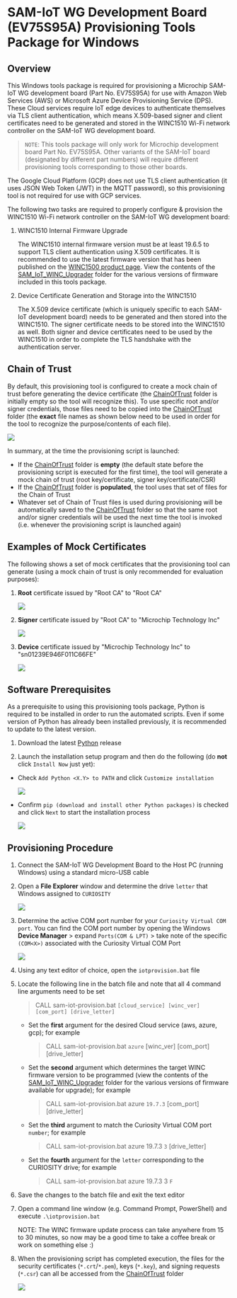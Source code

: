 # SAM-IoT WG Development Board (EV75S95A) Provisioning Tools Package for Windows

## Overview

This Windows tools package is required for provisioning a Microchip SAM-IoT WG development board (Part No. EV75S95A) for use with Amazon Web Services (AWS) or Microsoft Azure Device Provisioning Service (DPS).  These Cloud services require IoT edge devices to authenticate themselves via TLS client authentication, which means X.509-based signer and client certificates need to be generated and stored in the WINC1510 Wi-Fi network controller on the SAM-IoT WG development board.

> `NOTE`: This tools package will only work for Microchip development board Part No. EV75S95A.  Other variants of the SAM-IoT board (designated by different part numbers) will require different provisioning tools corresponding to those other boards.

The Google Cloud Platform (GCP) does not use TLS client authentication (it uses JSON Web Token (JWT) in the MQTT password), so this provisioning tool is not required for use with GCP services.

The following two tasks are required to properly configure & provision the WINC1510 Wi-Fi network controller on the SAM-IoT WG development board:

1. WINC1510 Internal Firmware Upgrade

    The WINC1510 internal firmware version must be at least 19.6.5 to support TLS client authentication using X.509 certificates.  It is recommended to use the latest firmware version that has been published on the [WINC1500 product page](https://www.microchip.com/wwwproducts/en/ATWINC1500).  View the contents of the [SAM_IoT_WINC_Upgrader](./SAM_IoT_WINC_Upgrader/) folder for the various versions of firmware included in this tools package.

2. Device Certificate Generation and Storage into the WINC1510

    The X.509 device certificate (which is uniquely specific to each SAM-IoT development board) needs to be generated and then stored into the WINC1510.  The signer certificate needs to be stored into the WINC1510 as well.  Both signer and device certificates need to be used by the WINC1510 in order to complete the TLS handshake with the authentication server.
    
## Chain of Trust

By default, this provisioning tool is configured to create a mock chain of trust before generating the device certificate (the [ChainOfTrust](./SAM_IoT_Certs_Generator/ChainOfTrust/) folder is initially empty so the tool will recognize this). To use specific root and/or signer credentials, those files need to be copied into the [ChainOfTrust](./SAM_IoT_Certs_Generator/ChainOfTrust/) folder (the **exact** file names as shown below need to be used in order for the tool to recognize the purpose/contents of each file).

<img src=".//media/image_00.png" />

In summary, at the time the provisioning script is launched:

- If the [ChainOfTrust](./SAM_IoT_Certs_Generator/ChainOfTrust/) folder is **empty** (the default state before the provisioning script is executed for the first time), the tool will generate a mock chain of trust (root key/certificate, signer key/certificate/CSR)
- If the [ChainOfTrust](./SAM_IoT_Certs_Generator/ChainOfTrust/) folder is **populated**, the tool uses that set of files for the Chain of Trust
- Whatever set of Chain of Trust files is used during provisioning will be automatically saved to the [ChainOfTrust](./SAM_IoT_Certs_Generator/ChainOfTrust/) folder so that the same root and/or signer credentials will be used the next time the tool is invoked (i.e. whenever the provisioning script is launched again)

## Examples of Mock Certificates

The following shows a set of mock certificates that the provisioning tool can generate (using a mock chain of trust is only recommended for evaluation purposes):

1. **Root** certificate issued by "Root CA" to "Root CA"

    <img src=".//media/CertInfo_Root.png" />

2. **Signer** certificate issued by "Root CA" to "Microchip Technology Inc"

    <img src=".//media/CertInfo_Signer.png" />

3. **Device** certificate issued by "Microchip Technology Inc" to "sn01239E946F011C66FE"

    <img src=".//media/CertInfo_Device.png" />

## Software Prerequisites

As a prerequisite to using this provisioning tools package, Python is required to be installed in order to run the automated scripts.  Even if some version of Python has already been installed previously, it is recommended to update to the latest version.

1. Download the latest [Python](https://www.python.org/downloads/) release

2. Launch the installation setup program and then do the following (do **not** click `Install Now` just yet):

- Check `Add Python <X.Y> to PATH` and click `Customize installation`

    <img src=".//media/Python_01.png" />

- Confirm `pip (download and install other Python packages)` is checked and click `Next` to start the installation process

    <img src=".//media/Python_02.png" />

## Provisioning Procedure

1. Connect the SAM-IoT WG Development Board to the Host PC (running Windows) using a standard micro-USB cable

2. Open a **File Explorer** window and determine the drive `letter` that Windows assigned to `CURIOSITY` 

    <img src=".//media/image_01.png" />

3. Determine the active COM port number for your `Curiosity Virtual COM port`.  You can find the COM port number by opening the Windows **Device Manager** &gt; expand `Ports(COM & LPT)` &gt; take note of the specific `(COM<X>)` associated with the Curiosity Virtual COM Port

    <img src=".//media/image_02.png" />

4. Using any text editor of choice, open the `iotprovision.bat` file

5. Locate the following line in the batch file and note that all 4 command line arguments need to be set 

    > CALL sam-iot-provision.bat `[cloud_service] [winc_ver] [com_port] [drive_letter]`

    - Set the **first** argument for the desired Cloud service (aws, azure, gcp); for example

        > CALL sam-iot-provision.bat `azure` [winc_ver] [com_port] [drive_letter]

    - Set the **second** argument which determines the target WINC firmware version to be programmed (view the contents of the [SAM_IoT_WINC_Upgrader](./SAM_IoT_WINC_Upgrader/) folder for the various versions of firmware available for upgrade); for example

        > CALL sam-iot-provision.bat azure `19.7.3` [com_port] [drive_letter]

    - Set the **third** argument to match the Curiosity Virtual COM port `number`; for example

        > CALL sam-iot-provision.bat azure 19.7.3 `3` [drive_letter]

    - Set the **fourth** argument for the `letter` corresponding to the CURIOSITY drive; for example

        > CALL sam-iot-provision.bat azure 19.7.3 3 `F`

6. Save the changes to the batch file and exit the text editor

7. Open a command line window (e.g. Command Prompt, PowerShell) and execute `.\iotprovision.bat`
    
    NOTE: The WINC firmware update process can take anywhere from 15 to 30 minutes, so now may be a good time to take a coffee break or work on something else :)

8. When the provisioning script has completed execution, the files for the security certificates (`*.crt`/`*.pem`), keys (`*.key`), and signing requests (`*.csr`) can all be accessed from the [ChainOfTrust](./SAM_IoT_Certs_Generator/ChainOfTrust/) folder

    <img src=".//media/image_03.png" />
